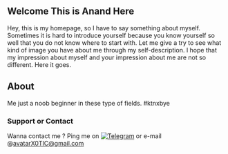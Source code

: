 ## Welcome This is Anand Here

Hey, this is my homepage, so I have to say something about myself. Sometimes it is hard to introduce yourself because you know yourself so well that you do not know where to start with. Let me give a try to see what kind of image you have about me through my self-description. I hope that my impression about myself and your impression about me are not so different. Here it goes.

## About
Me just a noob beginner in these type of fields. #ktnxbye 


### Support or Contact

Wanna contact me ? Ping me on [![Telegram](https://cdn.jsdelivr.net/npm/simple-icons@3.2.0/icons/telegram.svg)](https://telegram.dog/refundisillegal) or e-mail @avatarX0TIC@gmail.com
